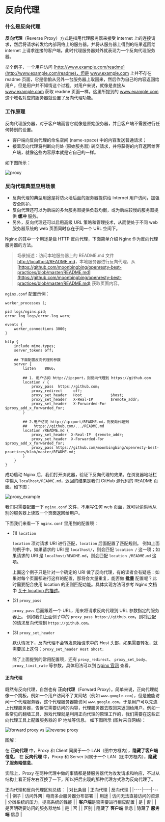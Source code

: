 # 反向代理

### 什么是反向代理

**反向代理**（Reverse Proxy）方式是指用代理服务器来接受 internet 上的连接请求，然后将请求转发给内部网络上的服务器，并将从服务器上得到的结果返回给 internet 上请求连接的客户端，此时代理服务器对外就表现为一个反向代理服务器。

举个例子，一个用户访问 [http://www.example.com/readme](http://www.example.com/readme)，但是 www.example.com 上并不存在 readme 页面，它是偷偷从另外一台服务器上取回来，然后作为自己的内容返回给用户。但是用户并不知情这个过程。对用户来说，就像是直接从 www.example.com 获取 readme 页面一样。这里所提到的 www.example.com 这个域名对应的服务器就设置了反向代理功能。

### 工作原理
反向代理服务器，对于客户端而言它就像是原始服务器，并且客户端不需要进行任何特别的设置。
- 客户端向反向代理的命名空间 (name-space) 中的内容发送普通请求；
- 接着反向代理将判断向何处 (原始服务器) 转交请求，并将获得的内容返回给客户端，就像这些内容原本就是它自己的一样。

如下图所示：

![proxy](../images/proxy.png)

### 反向代理典型应用场景

- 反向代理的典型用途是将防火墙后面的服务器提供给 Internet 用户访问，加强安全防护。
- 反向代理还可以为后端的多台服务器提供负载均衡，或为后端较慢的服务器提供 **缓冲** 服务。
- 另外，反向代理还可以启用高级 URL 策略和管理技术，从而使处于不同 web 服务器系统的 web 页面同时存在于同一个 URL 空间下。

Nginx 的其中一个用途是做 HTTP 反向代理，下面简单介绍 Nginx 作为反向代理服务器的方法。

>场景描述：访问本地服务器上的 README.md 文件 [http://localhost/README.md](http://localhost/README.md)，本地服务器进行反向代理，从 [https://github.com/moonbingbing/openresty-best-practices/blob/master/README.md](https://github.com/moonbingbing/openresty-best-practices/blob/master/README.md) 获取页面内容。

`nginx.conf` 配置示例：

```nginx
worker_processes 1;

pid logs/nginx.pid;
error_log logs/error.log warn;

events {
    worker_connections 3000;
}

http {
    include mime.types;
    server_tokens off;

	## 下面配置反向代理的参数
    server {
        listen    8866;

        ## 1. 用户访问 http://ip:port，则反向代理到 https://github.com
        location / {
            proxy_pass  https://github.com;
            proxy_redirect     off;
            proxy_set_header   Host             $host;
            proxy_set_header   X-Real-IP        $remote_addr;
            proxy_set_header   X-Forwarded-For  $proxy_add_x_forwarded_for;
        }

        ## 2.用户访问 http://ip:port/README.md，则反向代理到
        ##   https://github.com/.../README.md
        location /README.md {
            proxy_set_header  X-Real-IP  $remote_addr;
            proxy_set_header  X-Forwarded-For $proxy_add_x_forwarded_for;
            proxy_pass https://github.com/moonbingbing/openresty-best-practices/blob/master/README.md;
        }
    }
}
```

成功启动 Nginx 后，我们打开浏览器，验证下反向代理的效果。在浏览器地址栏中输入 `localhost/README.md`，返回的结果是我们 GitHub 源代码的 README 页面。如下图：

![proxy_example](../images/proxy_example.png)

我们只需要配置一下 `nginx.conf` 文件，不用写任何 web 页面，就可以偷偷地从别的服务器上读取一个页面返回给用户。

下面我们来看一下 `nginx.conf` 里用到的配置项：

- (1) `location`

    `location` 项对请求 URI 进行匹配，`location` 后面配置了匹配规则。
    例如上面的例子中，如果请求的 URI 是 `localhost/`，则会匹配 `location /` 这一项；如果请求的 URI 是 `localhost/README.md`，则会匹配 `location /README.md` 这项。

    上面这个例子只是针对一个确定的 URI 做了反向代理，有的读者会有疑惑：如果对每个页面都进行这样的配置，那将会大量重复，能否做 **批量** 配置呢？此时需要配合使用 location 的正则匹配功能。具体实现方法可参考 Nginx 文档中 [关于 location 的描述](http://nginx.org/en/docs/http/ngx_http_core_module.html#location)。

- (2) `proxy_pass`

    `proxy_pass` 后面跟着一个 URL，用来将请求反向代理到 URL 参数指定的服务器上。
    例如我们上面例子中的 `proxy_pass https://github.com`，则将匹配的请求反向代理到 `https://github.com`。

- (3) `proxy_set_header`

    默认情况下，反向代理不会转发原始请求中的 Host 头部，如果需要转发，就需要加上这句：`proxy_set_header Host $host;`

    除了上面提到的常用配置项，还有 `proxy_redirect`、 `proxy_set_body`、 `proxy_limit_rate` 等参数，具体用法可以到 [Nginx 官网](http://nginx.org/en/docs/http/ngx_http_proxy_module.html) 查看。

#### 正向代理

既然有反向代理，自然也有 **正向代理**（Forward Proxy）。简单来说，正向代理就像一个跳板，例如一个用户访问不了某网站（例如 `www.google.com`），但是他能访问一个代理服务器，这个代理服务器能访问 `www.google.com`，于是用户可以先连上代理服务器，告诉它需要访问的内容，代理服务器去取回来返回给用户。例如一些常见的翻墙工具、游戏代理就是利用正向代理的原理工作的，我们需要在这些正向代理工具上配置服务器的 IP 地址等信息。
如下图所示 (图片来自网络)：

![forward proxy](../images/forward-proxy.png)  vs   ![reverse proxy](../images/reverse-proxy.png)

图解：

在 **正向代理** 中，Proxy 和 Client 同属于一个 LAN（图中方框内），**隐藏了客户端信息**。
在 **反向代理** 中，Proxy 和 Server 同属于一个 LAN（图中方框内），**隐藏了服务端信息**。

实际上，Proxy 在两种代理中做的事情都是替服务器代为收发请求和响应，不过从结构上看正好左右互换了一下，所以把后出现的那种代理方式称为反向代理了。

正向代理和反向代理区别总结：
| 对比条目 | 正向代理 | 反向代理 |
|----|----|----|
| 例子 | 访问外网 | 电商多台服务器分布部署 |
| 用途 | 访问无法直接访问的资源 | 分摊系统的压力，提高系统的性能 |
| **客户端**是否需要进行相应配置 | 是 | 否 |
| 是否明确要访问的服务器地址 | 是 | 否 |
| 区别 | 隐藏了 **客户端** 信息 | 隐藏了 **服务端** 信息 |

